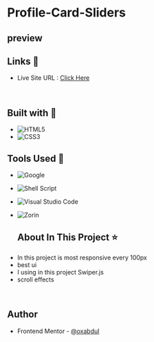# Profile-Card-Sliders
## preview<br>
## Links &#127882;<br>
<ul>
<li>Live Site URL : <a href="">Click Here</a></li>
</ul><br>


## Built with &#128295;
- ![HTML5](https://img.shields.io/badge/html5-%23E34F26.svg?style=for-the-badge&logo=html5&logoColor=white)   
- ![CSS3](https://img.shields.io/badge/css3-%231572B6.svg?style=for-the-badge&logo=css3&logoColor=white)   <br>


## Tools Used &#128296;
- ![Google](https://img.shields.io/badge/google-4285F4?style=for-the-badge&logo=google&logoColor=white)   
- ![Shell Script](https://img.shields.io/badge/Terminal-%23121011.svg?style=for-the-badge&logo=gnu-bash&logoColor=white)  
- ![Visual Studio Code](https://img.shields.io/badge/Visual%20Studio%20Code-0078d7.svg?style=for-the-badge&logo=visual-studio-code&logoColor=white)  
- ![Zorin](https://img.shields.io/badge/Zorin%20Linux-1793D1?logo=zorin-linux&logoColor=fff&style=for-the-badge)<br>

  
  ## About In This Project &#11088;
<ul>
  <li>In this project is most responsive every 100px</li>
  <li> best ui</li>
  <li>I using in this project Swiper.js</li>
  <li>scroll effects</li>
  </ul><br>
  
  
  
  
  ## Author<br>
- Frontend Mentor - [@oxabdul](https://www.frontendmentor.io/profile/0xAbdul)<br>

